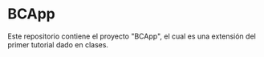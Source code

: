 # BCApp

Este repositorio contiene el proyecto "BCApp", el cual es una extensión del primer tutorial dado en clases.
